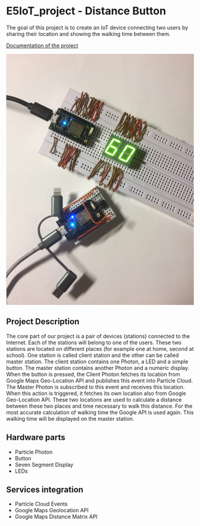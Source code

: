 # E5IoT_project - Distance Button

The goal of this project is to create an IoT device connecting two users by sharing their location and showing the walking time between them.

[Documentation of the project](distance-button.pdf)

![alt Distance Button](/final_product.jpg)

## Project Description

The core part of our project is a pair of devices (stations) connected to the Internet. Each of the stations will belong to one of the users.
These two stations are located on different places (for example one at home, second at school). One station is called client station and the other can be called master station. The client station contains one Photon, a LED and a simple button. The master station contains another Photon and a numeric display.
When the button is pressed, the Client Photon fetches its location from Google Maps Geo-Location API and publishes this event into Particle Cloud. The Master Photon is subscribed to this event and receives this location. When this action is triggered, it fetches its own location also from Google Geo-Location API. These two locations are used to calculate a distance between these two places and time necessary to walk this distance. For the most accurate calculation of walking time the Google API is used again. This walking time will be displayed on the master station.

## Hardware parts

- Particle Photon
- Button
- Seven Segment Display
- LEDs

## Services integration

- Particle Cloud Events
- Google Maps Geolocation API
- Google Maps Distance Matrix API
